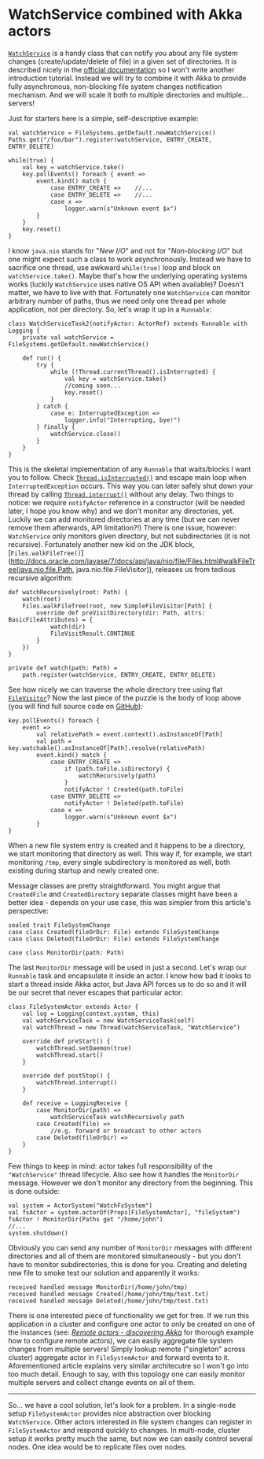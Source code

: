 # WatchService combined with Akka actors

[`WatchService`](http://docs.oracle.com/javase/7/docs/api/java/nio/file/WatchService.html) is a handy class that can notify you about any file system changes (create/update/delete of file) in a given set of directories. It is described nicely in the [official documentation](http://docs.oracle.com/javase/tutorial/essential/io/notification.html) so I won't write another introduction tutorial. Instead we will try to combine it with Akka to provide fully asynchronous, non-blocking file system changes notification mechanism. And we will scale it both to multiple directories and multiple... servers!

Just for starters here is a simple, self-descriptive example:

	val watchService = FileSystems.getDefault.newWatchService()
	Paths.get("/foo/bar").register(watchService, ENTRY_CREATE, ENTRY_DELETE)

	while(true) {
		val key = watchService.take()
		key.pollEvents() foreach { event =>
			event.kind() match {
				case ENTRY_CREATE =>    //...
				case ENTRY_DELETE =>    //...
				case x =>
					logger.warn(s"Unknown event $x")
			}
		}
		key.reset()
	}

I know `java.nio` stands for "*New I/O*" and not for "*Non-blocking I/O*" but one might expect such a class to work asynchronously. Instead we have to sacrifice one thread, use awkward `while(true)` loop and block on `watchService.take()`. Maybe that's how the underlying operating systems works (luckily `WatchService` uses native OS API when available)? Doesn't matter, we have to live with that. Fortunately one `WatchService` can monitor arbitrary number of paths, thus we need only one thread per whole application, not per directory. So, let's wrap it up in a `Runnable`:

	class WatchServiceTask2(notifyActor: ActorRef) extends Runnable with Logging {
		private val watchService = FileSystems.getDefault.newWatchService()
	
		def run() {
			try {
				while (!Thread.currentThread().isInterrupted) {
					val key = watchService.take()
					//coming soon...
					key.reset()
				}
			} catch {
				case e: InterruptedException =>
					logger.info("Interrupting, bye!")
			} finally {
				watchService.close()
			}
		}
	}

This is the skeletal implementation of any `Runnable` that waits/blocks I want you to follow. Check [`Thread.isInterrupted()`](http://docs.oracle.com/javase/7/docs/api/java/lang/Thread.html#isInterrupted()) and escape main loop when `InterruptedException` occurs. This way you can later safely shut down your thread by calling [`Thread.interrupt()`](http://docs.oracle.com/javase/7/docs/api/java/lang/Thread.html#interrupt()) without any delay. Two things to notice: we require `notifyActor` reference in a constructor (will be needed later, I hope you know why) and we don't monitor any directories, yet. Luckily we can add monitored directories at any time (but we can never remove them afterwards, API limitation?!) There is one issue, however: `WatchService` only monitors given directory, but not subdirectories (it is not recursive). Fortunately another new kid on the JDK block, [`Files.walkFileTree()`](http://docs.oracle.com/javase/7/docs/api/java/nio/file/Files.html#walkFileTree(java.nio.file.Path, java.nio.file.FileVisitor)), releases us from tedious recursive algorithm:

	def watchRecursively(root: Path) {
		watch(root)
		Files.walkFileTree(root, new SimpleFileVisitor[Path] {
			override def preVisitDirectory(dir: Path, attrs: BasicFileAttributes) = {
				watch(dir)
				FileVisitResult.CONTINUE
			}
		})
	}

	private def watch(path: Path) =
		path.register(watchService, ENTRY_CREATE, ENTRY_DELETE)

See how nicely we can traverse the whole directory tree using flat [`FileVisitor`](http://docs.oracle.com/javase/7/docs/api/java/nio/file/FileVisitor.html)? Now the last piece of the puzzle is the body of loop above (you will find full source code on [GitHub](https://github.com/nurkiewicz/learning-akka/blob/master/src/main/scala/com/blogspot/nurkiewicz/akka/demo/fs/WatchServiceTask.scala)):

	key.pollEvents() foreach {
		event =>
			val relativePath = event.context().asInstanceOf[Path]
			val path = key.watchable().asInstanceOf[Path].resolve(relativePath)
			event.kind() match {
				case ENTRY_CREATE =>
					if (path.toFile.isDirectory) {
						watchRecursively(path)
					}
					notifyActor ! Created(path.toFile)
				case ENTRY_DELETE =>
					notifyActor ! Deleted(path.toFile)
				case x =>
					logger.warn(s"Unknown event $x")
			}
	}

When a new file system entry is created and it happens to be a directory, we start monitoring that directory as well. This way if, for example, we start monitoring `/tmp`, every single subdirectory is monitored as well, both existing during startup and newly created one.

Message classes are pretty straightforward. You might argue that `CreatedFile` and `CreatedDirectory` separate classes might have been a better idea - depends on your use case, this was simpler from this article's perspective:

	sealed trait FileSystemChange
	case class Created(fileOrDir: File) extends FileSystemChange
	case class Deleted(fileOrDir: File) extends FileSystemChange

	case class MonitorDir(path: Path)

The last `MonitorDir` message will be used in just a second. Let's wrap our `Runnable` task and encapsulate it inside an actor. I know how bad it looks to start a thread inside Akka actor, but Java API forces us to do so and it will be our secret that never escapes that particular actor:

	class FileSystemActor extends Actor {
		val log = Logging(context.system, this)
		val watchServiceTask = new WatchServiceTask(self)
		val watchThread = new Thread(watchServiceTask, "WatchService")

		override def preStart() {
			watchThread.setDaemon(true)
			watchThread.start()
		}

		override def postStop() {
			watchThread.interrupt()
		}

		def receive = LoggingReceive {
			case MonitorDir(path) =>
				watchServiceTask watchRecursively path
			case Created(file) =>  
				//e.g. forward or broadcast to other actors
			case Deleted(fileOrDir) =>
		}
	}

Few things to keep in mind: actor takes full responsibility of the `"WatchService"` thread lifecycle. Also see how it handles the `MonitorDir` message. However we don't monitor any directory from the beginning. This is done outside:

	val system = ActorSystem("WatchFsSystem")
	val fsActor = system.actorOf(Props[FileSystemActor], "fileSystem")
	fsActor ! MonitorDir(Paths get "/home/john")
	//...
	system.shutdown()

Obviously you can send any number of `MonitorDir` messages with different directories and all of them are monitored simultaneously - but you don't have to monitor subdirectories, this is done for you. Creating and deleting new file to smoke test our solution and apparently it works:

	received handled message MonitorDir(/home/john/tmp)
	received handled message Created(/home/john/tmp/test.txt)
	received handled message Deleted(/home/john/tmp/test.txt)

There is one interested piece of functionality we get for free. If we run this application in a cluster and configure one actor to only be created on one of the instances (see: [*Remote actors - discovering Akka*](http://nurkiewicz.blogspot.no/2012/11/remote-actors-discovering-akka.html) for thorough example how to configure remote actors), we can easily aggregate file system changes from multiple servers! Simply lookup remote ("singleton" across cluster) aggregate actor in `FileSystemActor` and forward events to it. Aforementioned article explains very similar architecutre so I won't go into too much detail. Enough to say, with this topology one can easily monitor multiple servers and collect change events on all of them.

---

So... we have a cool solution, let's look for a problem. In a single-node setup `FileSystemActor` provides nice abstraction over blocking `WatchService`. Other actors interested in file system changes can register in `FileSystemActor` and respond quickly to changes. In multi-node, cluster setup it works pretty much the same, but now we can easily control several nodes. One idea would be to replicate files over nodes.